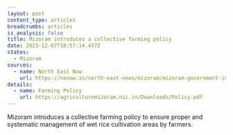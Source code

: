 ```yaml
---
layout: post
content_type: articles
breadcrumbs: articles
is_analysis: false
title: Mizoram introduces a collective farming policy
date: 2023-12-07T18:57:14.437Z
states:
  - Mizoram
sources:
  - name: North East Now
    url: https://nenow.in/north-east-news/mizoram/mizoram-government-introduces-collective-farming-policy-to-boost-rice-production.html
details:
  - name: Farming Policy
    url: https://agriculturemizoram.nic.in/Downloads/Policy.pdf
---
```

Mizoram introduces a collective farming policy to ensure proper and systematic management of wet rice cultivation areas by farmers.